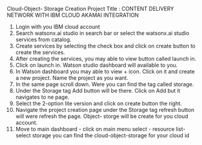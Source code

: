 Cloud-Object- Storage Creation
Project Title  : CONTENT DELIVERY NETWORK WITH IBM CLOUD AKAMAI INTEGRATION

1.	Login with you IBM cloud account
2.	Search watsonx.ai studio in search bar or select the watsonx.ai studio services from catalog.
3.	Create services by selecting the check box and click on create button to create the services.
4.	After creating the services, you may able to view button called launch in.
5.	Click on launch in. Watson studio dashboard will available to you.
6.	In Watson dashboard you may able to view + icon. Click on it and create a new project. Name the project as you want.
7.	In the same page scroll down. Were you can find the tag called storage.
8.	Under the Storage tag Add button will be there. Click on Add but it navigates to ne page.
9.	Select the 2-option lite version and click on create button the right.
10.	Navigate the project creation page under the Storage tag refresh button will were refresh the page. Object- storge will be create for you cloud account.
11.	Move to main dashboard - click on main menu select - resource list- select storage you can find the cloud-object-storage for your cloud id
